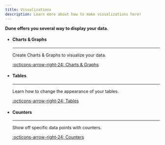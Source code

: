 ```yaml
---
title: Visualizations
description: Learn more about how to make visualizations here!
---
```


**Dune offers you several way to display your data.**
  
  

<div class="grid cards" markdown>

-   #### Charts & Graphs

    ---

    Create Charts & Graphs to visualize your data.  
    
    [:octicons-arrow-right-24: Charts & Graphs](charts-graphs.md)

-   #### Tables

    ---

    Learn how to change the appearance of your tables. 
    
    [:octicons-arrow-right-24: Tables](tables.md)

-   #### Counters

    ---

    Show off specific data points with counters. 
    
    [:octicons-arrow-right-24: Counters](counters.md)
</div>

